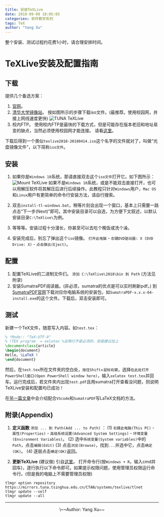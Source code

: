 ```yaml
---
title: 安装TeXLive
date: 2018-09-09 18:05:03
categories: 软件教学系列
tags: TeX
author: "Yang Xu"
---
```


整个安装、测试过程约花费1小时，请合理安排时间。

<!--more-->
# TeXLive安装及配置指南

## 下载
提供几个备选方案：

1. [官网](https://tug.org/texlive/)。
2. [清华大学镜像站](https://mirrors.tuna.tsinghua.edu.cn/)。
按如图所示的步骤下载iso文件。(最推荐。使用校园网，并接上网线速度更快)
![TUNA TeXLive](/figure/TeX/tuna_TeXLive.png)
3. 校内FTP。
使用校内FTP是最快的下载方式，但是可能存在版本老旧和地址易变的缺点，当然必须使用校园网才能连接。
请看[这里](/2018/09/17/UseFTP/#FTP%E7%AB%99%E7%82%B9%E5%9C%B0%E5%9D%80)。

下载后得到一个类似``texlive2018-20180414.iso``这个名字的文件就对了，叫做“光盘镜像文件”，以下简称``iso文件``。

## 安装
1. 如果你是``Windows 10``系统，那请直接双击这个``iso文件``打开它。如下图所示：
![Mount TeXLive](/figure/TeX/mount_TeXLive.png)
如果不是``Windows 10``系统，或是不能双击直接打开，也可以用解压软件将其解压后进行后续操作。此教程只针对``Windows``用户，``Mac OS``和``Linux``用户有更简单的命令行安装方法，请自行搜索。

2. 双击``install-tl-windows.bat``，稍等片刻会出现一个窗口，基本上只需要一路点击“下一步(Next)”即可。其中安装目录可以自选，为方便下文叙述，以默认安装目录``C:\TeXlive\``为例。

3. 等等等。安装过程十分漫长，你甚至可以去吃个晚饭或洗个澡。

4. 安装完成后，别忘了弹出这个``iso``镜像。
``打开此电脑`` - ``右键DVD驱动器: X (DVD Drive: X)`` - ``点击弹出(Eject)``。

## 配置
1. 配置TeXLive的二进制文件们。
   ``添加 C:\TeXlive\2018\bin 到 Path`` (方法见附录)
2. 安装SumatraPDF阅读器。(非必须，sumatra的优点是可以实时刷新pdf。)
   到[SumatraPDF官网](https://www.sumatrapdfreader.org/download-free-pdf-viewer.html)下载对应你电脑系统的安装包，如``SumatraPDF-x.x.x-64-install.exe``的这个文件。下载后，双击安装即可。
<!--   (2) 解压压缩包，将里面的``SumatraPDF.exe``复制粘贴到一个你记得的地方，你可以选择重命名以方便命令行使用。比如``C:\D\study\SumatraPDF\sumatra.exe``
   (3) ``添加 C:\D\study\SumatraPDF\sumatra.exe 到 Path``
-->

## 测试
新建一个TeX文件，随意写入内容。如``test.tex``：
```LaTeX
% !Mode:: "TeX:UTF-8"
% !TEX program  = xelatex %这两行不是必须的，但是建议加上
\documentclass{article}
\begin{document}
Hello, \LaTeX !
\end{document}
```

然后，在``test.tex``所在文件夹的空白处，``按住Shift``+``鼠标右键``，选择``在此处打开PowerShell窗口(Open PowerShell window here)``，输入``xelatex test.tex``并回车。运行完成后，若文件夹内出现``test.pdf``且用sumatra打开查看没问题，则说明TeXLive安装和配置均已成功！

在[另一篇文章](/2018/09/10/ConfigVSCode/)中会介绍配合``VScode``和``SumatraPDF``写LaTeX文档的方法。

## 附录(Appendix)
1. **定义函数** ``添加 ... 到 Path(Add ... to Path)`` ：
    (1) ``右键此电脑(This PC)`` - ``属性(Properties)`` - ``高级系统设置(Advanced System Settings)`` - ``环境变量(Environment Variables)``。
   (2) 选中``系统变量(System variables)``中的``Path``，点击``编辑(Edit)``
   (3) 点击``浏览(Browse)``，找到`` ... ``并选中它，点击``确定(OK)``。
   (4) 逐层点击``确定(OK)``返回。

2. **更新TeXLive** (建议做)
引自[这里](https://mirror.tuna.tsinghua.edu.cn/help/CTAN/)。
打开命令行(按``Windows + R``，输入cmd并回车)，逐行执行以下命令即可。如果提示权限问题，使用管理员权限运行命令行。(但是我的电脑上不需要管理员权限)
```shell
tlmgr option repository https://mirrors.tuna.tsinghua.edu.cn/CTAN/systems/texlive/tlnet
tlmgr update --self
tlmgr update --all
```

---
<center>\~~Author: Yang Xu~~</center>
